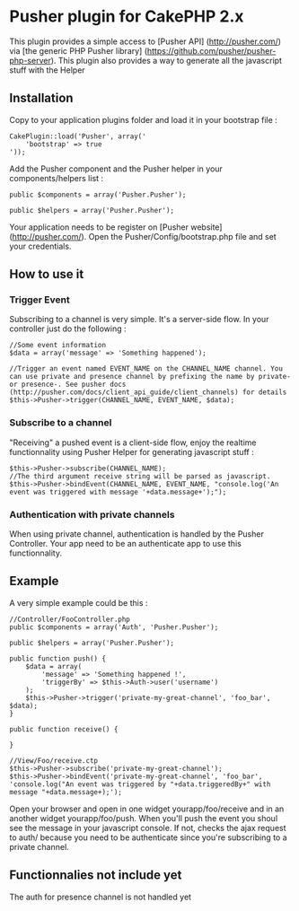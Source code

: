 # Pusher plugin for CakePHP 2.x

This plugin provides a simple access to [Pusher API] (http://pusher.com/) via [the generic PHP Pusher library] (https://github.com/pusher/pusher-php-server).
This plugin also provides a way to generate all the javascript stuff with the Helper

Installation
------------

Copy to your application plugins folder and load it in your bootstrap file :

	CakePlugin::load('Pusher', array('
		'bootstrap' => true
	'));

Add the Pusher component and the Pusher helper in your components/helpers list :
	
	public $components = array('Pusher.Pusher');

	public $helpers = array('Pusher.Pusher');

Your application needs to be register on [Pusher website] (http://pusher.com/). Open the Pusher/Config/bootstrap.php file and set your credentials.

How to use it
-------------

### Trigger Event

Subscribing to a channel is very simple. It's a server-side flow. In your controller just do the following :

	//Some event information
	$data = array('message' => 'Something happened');

	//Trigger an event named EVENT_NAME on the CHANNEL_NAME channel. You can use private and presence channel by prefixing the name by private- or presence-. See pusher docs (http://pusher.com/docs/client_api_guide/client_channels) for details
	$this->Pusher->trigger(CHANNEL_NAME, EVENT_NAME, $data);

### Subscribe to a channel

"Receiving" a pushed event is a client-side flow, enjoy the realtime functionnality using Pusher Helper for generating javascript stuff :

	$this->Pusher->subscribe(CHANNEL_NAME);
	//The third argument receive string will be parsed as javascript.
	$this->Pusher->bindEvent(CHANNEL_NAME, EVENT_NAME, "console.log('An event was triggered with message '+data.message+');");

### Authentication with private channels

When using private channel, authentication is handled by the Pusher Controller. Your app need to be an authenticate app to use this functionnality.

Example
-------

A very simple example could be this :

	//Controller/FooController.php
	public $components = array('Auth', 'Pusher.Pusher');

	public $helpers = array('Pusher.Pusher');

	public function push() {
		$data = array(
			'message' => 'Something happened !',
			'triggerBy' => $this->Auth->user('username')
		);
		$this->Pusher->trigger('private-my-great-channel', 'foo_bar', $data);
	}

	public function receive() {

	}

	//View/Foo/receive.ctp
	$this->Pusher->subscribe('private-my-great-channel');
	$this->Pusher->bindEvent('private-my-great-channel', 'foo_bar', 'console.log("An event was triggered by "+data.triggeredBy+" with message "+data.message+);');

Open your browser and open in one widget yourapp/foo/receive and in an another widget yourapp/foo/push. When you'll push the event you shoul see the message in your javascript console. If not, checks the ajax request to auth/ because you need to be authenticate since you're subscribing to a private channel.

Functionnalies not include yet
------------------------------

The auth for presence channel is not handled yet

